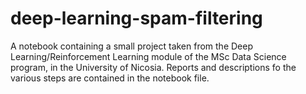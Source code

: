 # deep-learning-spam-filtering
A notebook containing a small project taken from the Deep Learning/Reinforcement Learning module of the MSc Data Science program, in the University of Nicosia.
Reports and descriptions fo the various steps are contained in the notebook file.
